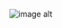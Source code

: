 ![image alt]([https://github.com/moamenmoustafa/Simple-Chat-App/blob/master/Untitled%20design%20(1).png?raw=true](https://github.com/moamenmoustafa/Doctor-Appointment/blob/main/Screenshot-20250820-191710-3.jpg?raw=true))
